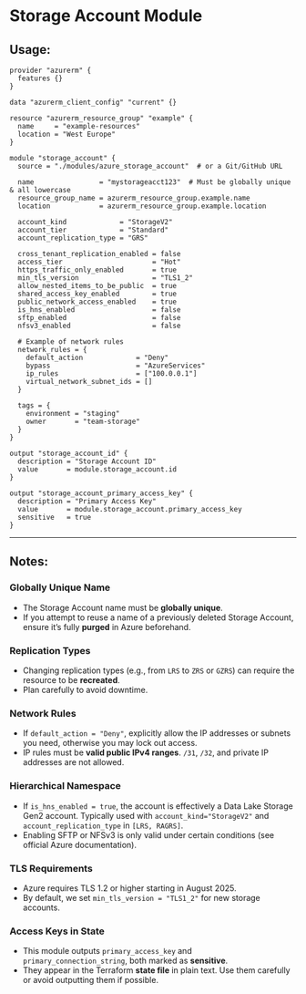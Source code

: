 # Storage Account Module

## Usage:

```hcl
provider "azurerm" {
  features {}
}

data "azurerm_client_config" "current" {}

resource "azurerm_resource_group" "example" {
  name     = "example-resources"
  location = "West Europe"
}

module "storage_account" {
  source = "./modules/azure_storage_account"  # or a Git/GitHub URL

  name                = "mystorageacct123"  # Must be globally unique & all lowercase
  resource_group_name = azurerm_resource_group.example.name
  location            = azurerm_resource_group.example.location

  account_kind             = "StorageV2"
  account_tier             = "Standard"
  account_replication_type = "GRS"

  cross_tenant_replication_enabled = false
  access_tier                      = "Hot"
  https_traffic_only_enabled       = true
  min_tls_version                  = "TLS1_2"
  allow_nested_items_to_be_public  = true
  shared_access_key_enabled        = true
  public_network_access_enabled    = true
  is_hns_enabled                   = false
  sftp_enabled                     = false
  nfsv3_enabled                    = false

  # Example of network rules
  network_rules = {
    default_action             = "Deny"
    bypass                     = "AzureServices"
    ip_rules                   = ["100.0.0.1"]
    virtual_network_subnet_ids = []
  }

  tags = {
    environment = "staging"
    owner       = "team-storage"
  }
}

output "storage_account_id" {
  description = "Storage Account ID"
  value       = module.storage_account.id
}

output "storage_account_primary_access_key" {
  description = "Primary Access Key"
  value       = module.storage_account.primary_access_key
  sensitive   = true
}
```

---

## Notes:

### Globally Unique Name
- The Storage Account name must be **globally unique**.
- If you attempt to reuse a name of a previously deleted Storage Account, ensure it’s fully **purged** in Azure beforehand.


### Replication Types
- Changing replication types (e.g., from `LRS` to `ZRS` or `GZRS`) can require the resource to be **recreated**.
- Plan carefully to avoid downtime.


### Network Rules
- If `default_action = "Deny"`, explicitly allow the IP addresses or subnets you need, otherwise you may lock out access.
- IP rules must be **valid public IPv4 ranges**. `/31`, `/32`, and private IP addresses are not allowed.


### Hierarchical Namespace
- If `is_hns_enabled = true`, the account is effectively a Data Lake Storage Gen2 account. Typically used with `account_kind="StorageV2"` and `account_replication_type` in `[LRS, RAGRS]`.
- Enabling SFTP or NFSv3 is only valid under certain conditions (see official Azure documentation).


### TLS Requirements
- Azure requires TLS 1.2 or higher starting in August 2025.
- By default, we set `min_tls_version = "TLS1_2"` for new storage accounts.


### Access Keys in State
- This module outputs `primary_access_key` and `primary_connection_string`, both marked as **sensitive**.
- They appear in the Terraform **state file** in plain text. Use them carefully or avoid outputting them if possible.

